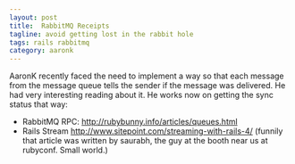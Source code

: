 ```yaml
---
layout: post
title:  RabbitMQ Receipts
tagline: avoid getting lost in the rabbit hole
tags: rails rabbitmq
category: aaronk
---
```

AaronK recently faced the need to implement a way so that each message from the message queue tells the sender if the message was delivered. He had very interesting reading about it. He works now on getting the sync status that way:

* RabbitMQ RPC: <http://rubybunny.info/articles/queues.html>
* Rails Stream <http://www.sitepoint.com/streaming-with-rails-4/> (funnily that article was written by saurabh, the guy at the booth near us at rubyconf. Small world.)

